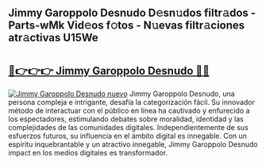 ## Jimmy Garoppolo Desnudo D𝚎sn𝚞dos filtr𝚊dos - Parts-wMk Vid𝚎os f𝚘tos - N𝚞evas filtr𝚊ciones atr𝚊ctivas U15We

# <h2><a href="http://mbbgmv.tromn.icu/?c=Jimmy+Garoppolo+Desnudo">🔗👉👉👉 Jimmy Garoppolo Desnudo 🔗🔗</a></h2>

[![Jimmy Garoppolo Desnudo nuevo](https://i.imgur.com/pEAQMta.gif)](http://mbbgmv.tromn.icu/?c=Jimmy+Garoppolo+Desnudo)
Jimmy Garoppolo Desnudo, una persona compleja e intrigante, desafía la categorización fácil. Su innovador método de interactuar con el público en línea ha cautivado y enfurecido a los espectadores, estimulando debates sobre moralidad, identidad y las complejidades de las comunidades digitales. Independientemente de sus esfuerzos futuros, su influencia en el ámbito digital es innegable. Con un espíritu inquebrantable y un atractivo innegable, Jimmy Garoppolo Desnudo impact en los medios digitales es transformador.
